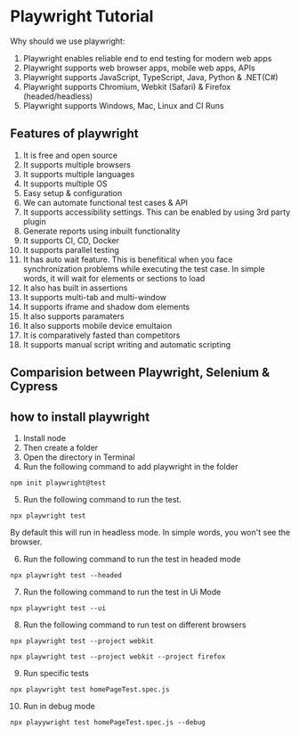 # Playwright Tutorial

Why should we use playwright:

1. Playwright enables reliable end to end testing for modern web apps
2. Playwright supports web browser apps, mobile web apps, APIs
3. Playwright supports JavaScript, TypeScript, Java, Python & .NET(C#)
4. Playwright supports Chromium, Webkit (Safari) & Firefox (headed/headless)
5. Playwright supports Windows, Mac, Linux and CI Runs

## Features of playwright

1. It is free and open source
2. It supports multiple browsers
3. It supports multiple languages
4. It supports multiple OS
5. Easy setup & configuration
6. We can automate functional test cases & API
7. It supports accessibility settings. This can be enabled by using 3rd party plugin
8. Generate reports using inbuilt functionality
9. It supports CI, CD, Docker
10. It supports parallel testing
11. It has auto wait feature. This is benefitical when you face synchronization problems while executing the test case. In simple words, it will wait for elements or sections to load
12. It also has built in assertions
13. It supports multi-tab and multi-window
14. It supports iframe and shadow dom elements
15. It also supports paramaters
16. It also supports mobile device emultaion
17. It is comparatively fasted than competitors
18. It supports manual script writing and automatic scripting

## Comparision between Playwright, Selenium & Cypress

<!-- To be added here -->

## how to install playwright

1. Install node
2. Then create a folder
3. Open the directory in Terminal
4. Run the following command to add playwright in the folder

```
npm init playwright@test
```

5. Run the following command to run the test.

```
npx playwright test
```

By default this will run in headless mode. In simple words, you won't see the browser.

6. Run the following command to run the test in headed mode

```
npx playwright test --headed
```

7. Run the following command to run the test in Ui Mode

```
npx playwright test --ui
```

8. Run the following command to run test on different browsers

```
npx playwright test --project webkit
```

```
npx playwright test --project webkit --project firefox
```

9. Run specific tests

```
npx playwright test homePageTest.spec.js
```

10. Run in debug mode

```
npx playywright test homePageTest.spec.js --debug
```

